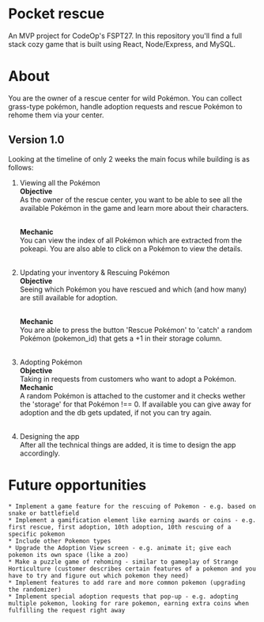 # Pocket rescue
An MVP project for CodeOp's FSPT27. In this repository you'll find a full stack cozy game that is built using React, Node/Express, and MySQL.

# About
You are the owner of a rescue center for wild Pokémon. You can collect grass-type pokémon, handle adoption requests and rescue Pokémon to rehome them via your center.

## Version 1.0
Looking at the timeline of only 2 weeks the main focus while building is as follows:

1. Viewing all the Pokémon <br />
    **Objective**<br />
    As the owner of the rescue center, you want to be able to see all the available Pokémon in the game and learn more about their characters.<br /><br />

    **Mechanic**<br />
    You can view the index of all Pokémon which are extracted from the pokeapi. You are also able to click on a Pokémon to view the details.<br /><br />

2. Updating your inventory & Rescuing Pokémon<br />
    **Objective**<br />
    Seeing which Pokémon you have rescued and which (and how many) are still available for adoption. <br /><br />

    **Mechanic**<br />
    You are able to press the button 'Rescue Pokémon' to 'catch' a random Pokémon (pokemon_id) that gets a +1 in their storage column. <br /><br />


3. Adopting Pokémon<br />
    **Objective**<br />
    Taking in requests from customers who want to adopt a Pokémon.<br />
    **Mechanic**<br />
    A random Pokémon is attached to the customer and it checks wether the 'storage' for that Pokémon !== 0. If available you can give away for adoption and the db gets updated, if not you can try again.<br /><br />

4. Designing the app<br />
    After all the technical things are added, it is time to design the app accordingly.
    

# Future opportunities
    * Implement a game feature for the rescuing of Pokemon - e.g. based on snake or battlefield
    * Implement a gamification element like earning awards or coins - e.g. first rescue, first adoption, 10th adoption, 10th rescuing of a specific pokemon
    * Include other Pokemon types
    * Upgrade the Adoption View screen - e.g. animate it; give each pokemon its own space (like a zoo)
    * Make a puzzle game of rehoming - similar to gameplay of Strange Horticulture (customer describes certain features of a pokemon and you have to try and figure out which pokemon they need)
    * Implement features to add rare and more common pokemon (upgrading the randomizer)
    * Implement special adoption requests that pop-up - e.g. adopting multiple pokemon, looking for rare pokemon, earning extra coins when fulfilling the request right away
